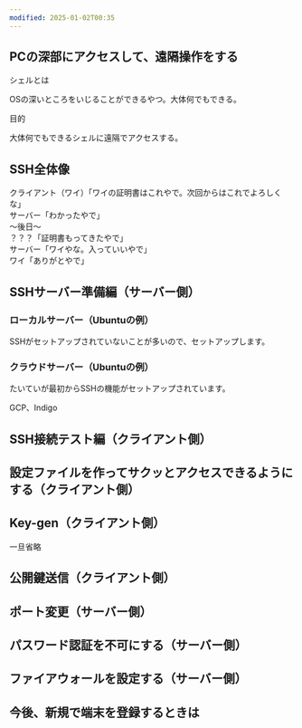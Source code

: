 ```yaml
---
modified: 2025-01-02T00:35
---
```

  

## PCの深部にアクセスして、遠隔操作をする

  

シェルとは

OSの深いところをいじることができるやつ。大体何でもできる。

  

目的

大体何でもできるシェルに遠隔でアクセスする。

## SSH全体像

クライアント（ワイ）「ワイの証明書はこれやで。次回からはこれでよろしくな」  
サーバー「わかったやで」  
～後日～  
？？？「証明書もってきたやで」  
サーバー「ワイやな。入っていいやで」  
ワイ「ありがとやで」  

  

## SSHサーバー準備編（サーバー側）

### ローカルサーバー（Ubuntuの例）

SSHがセットアップされていないことが多いので、セットアップします。

### クラウドサーバー（Ubuntuの例）

たいていが最初からSSHの機能がセットアップされています。

GCP、Indigo

## SSH接続テスト編（クライアント側）

  

## 設定ファイルを作ってサクッとアクセスできるようにする（クライアント側）

## Key-gen（クライアント側）

一旦省略

## 公開鍵送信（クライアント側）

## ポート変更（サーバー側）

  

## パスワード認証を不可にする（サーバー側）

## ファイアウォールを設定する（サーバー側）

## 今後、新規で端末を登録するときは